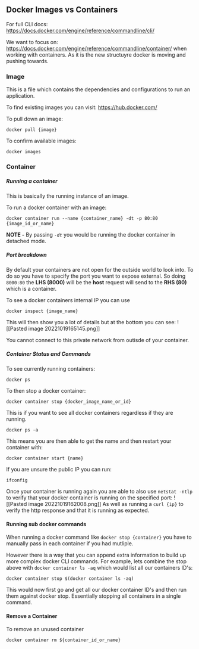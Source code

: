 ## Docker Images vs Containers

For full CLI docs:
https://docs.docker.com/engine/reference/commandline/cli/

We want to focus on: https://docs.docker.com/engine/reference/commandline/container/
when working with containers. As it is the new structuyre docker is moving and pushing towards.

### Image

This is a file which contains the dependencies and configurations to run an application.

To find existing images you can visit: https://hub.docker.com/

To pull down an image:

```shell
docker pull {image}
```

To confirm available images:

```shell
docker images
```

### Container

##### Running a container
This is basically the running instance of an image.

To run a docker container with an image:

```shell
docker container run --name {container_name} -dt -p 80:80 {image_id_or_name}
```

**NOTE -** By passing *`-dt`*  you would be running the docker container in detached mode.

##### Port breakdown
By default your containers are not open for the outside world to look into. To do so you have to specify the port you want to expose external. So doing `8000:80` the **LHS (8000)** will be the **host** request will send to the **RHS (80)** which is a container.

To see a docker containers internal IP you can use

```shell
docker inspect {image_name}
```

This will then show you a lot of details but at the bottom you can see:
![[Pasted image 20221019165145.png]]

You cannot connect to this private network from outisde of your container.

##### Container Status and Commands

To see currently running containers: 

```shell
docker ps
```

To then stop a docker container:

```shell
docker container stop {docker_image_name_or_id}
```

This is if you want to see all docker containers regardless if they are running.

```shell
docker ps -a
```

This means you are then able to get the name and then restart your container with:

```shell
docker container start {name}
```

If you are unsure the public IP you can run:

```shell
ifconfig
```

Once your container is running again you are able to also use `netstat -ntlp` to verify that your docker container is running on the specified port:
![[Pasted image 20221019162008.png]]
As well as running a `curl {ip}` to verify the http response and that it is running as expected.

#### Running  sub docker commands

When running a docker command like `docker stop {container}` you have to manually pass in each container if you had mutliple.

However there is a way that you can append extra information to build up more complex docker CLI commands. For example, lets combine the stop above with `docker container ls -aq` which would list all our containers ID's:

```shell
docker container stop $(docker container ls -aq)
```

This would now first go and get all our docker container ID's and then run them against docker stop. Essentially stopping all containers in a single command.

#### Remove a Container

To remove an unused container

```shell
docker container rm ${container_id_or_name}
```

